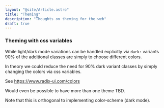 ```yaml
---
layout: "@site/Article.astro"
title: "Theming"
description: "Thoughts on theming for the web"
draft: true
---
```


### Theming with css variables

While light/dark mode variations can be handled explicitly via `dark:` variants
90% of the additional classes are simply to choose different colors.

In theory we could reduce the need for 90% dark variant classes by simply changing
the colors via css variables.

See https://www.radix-ui.com/colors

Would even be possible to have more than one theme TBD.

Note that this is orthogonal to implementing color-scheme (dark mode).